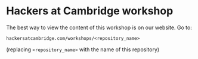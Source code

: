 # Hackers at Cambridge workshop

The best way to view the content of this workshop is on our website. Go to:
```
hackersatcambridge.com/workshops/<repository_name>
```
(replacing `<repository_name>` with the name of this repository)
